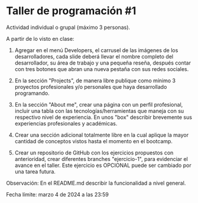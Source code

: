 # Taller de programación #1
Actividad individual o grupal (máximo 3 personas).

A partir de lo visto en clase:

1. Agregar en el menú Developers, el carrusel de las imágenes de los desarrolladores, cada slide deberá llevar el nombre completo del desarrollador, su área de trabajo y una pequeña reseña, después contar con tres botones que abran una nueva pestaña con sus redes sociales.

2. En la sección "Projects", de manera libre publique como mínimo 3 proyectos profesionales y/o personales que haya desarrollado programando.

3. En la sección "About me", crear una página con un perfil profesional, incluir una tabla con las tecnologías/herramientas que maneja con su respectivo nivel de experiencia. En unos "box" describir brevemente sus experiencias profesionales y académicas. 

4. Crear una sección adicional totalmente libre en la cual aplique la mayor cantidad de conceptos vistos hasta el momento en el bootcamp.

5. Crear un repositorio de GitHub con los ejercicios propuestos con anterioridad, crear diferentes branches "ejercicio-1", para evidenciar el avance en el taller. Este ejercicio es OPCIONAL puede ser cambiado por una tarea futura.

Observación: En el README.md describir la funcionalidad a nivel general.

Fecha límite: marzo 4 de 2024 a las 23:59